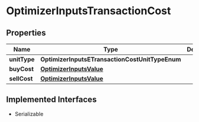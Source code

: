

# OptimizerInputsTransactionCost


## Properties

Name | Type | Description | Notes
------------ | ------------- | ------------- | -------------
**unitType** | **OptimizerInputsETransactionCostUnitTypeEnum** |  |  [optional]
**buyCost** | [**OptimizerInputsValue**](OptimizerInputsValue.md) |  |  [optional]
**sellCost** | [**OptimizerInputsValue**](OptimizerInputsValue.md) |  |  [optional]


## Implemented Interfaces

* Serializable


